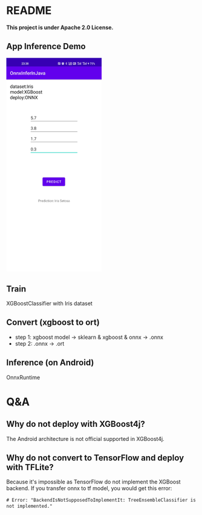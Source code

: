 # README

**This project is under Apache 2.0 License.**

## App Inference Demo

<img src="Screenshots/Prediction_A.jpg" alt="prediction sample" width="50%">

## Train

XGBoostClassifier with Iris dataset

## Convert (xgboost to ort)

- step 1: xgboost model -> sklearn & xgboost & onnx -> .onnx
- step 2: .onnx -> .ort

## Inference (on Android)

OnnxRuntime

# Q&A

## Why do not deploy with XGBoost4j?

The Android architecture is not official supported in XGBoost4j.

## Why do not convert to TensorFlow and deploy with TFLite?

Because it's impossible as TensorFlow do not implement the XGBoost backend. If you transfer onnx to tf model, you would get this error:

```
# Error: "BackendIsNotSupposedToImplementIt: TreeEnsembleClassifier is not implemented."
```
